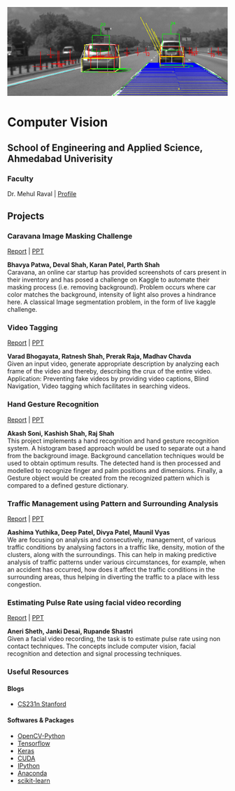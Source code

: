 ![ConceptMap](./images/cv_concept.jpg)
# Computer Vision
## School of Engineering and Applied Science, Ahmedabad Univerisity

### Faculty
Dr. Mehul Raval | [Profile](https://ahduni.edu.in/seas/people/faculty/mehul-s-raval)

## Projects

### Caravana Image Masking Challenge
[Report](./CIMC/CV_Report_CIMC.pdf) | [PPT](./CIMC/CV_PPT_CIMC.pptx)

**Bhavya Patwa, Deval Shah, Karan Patel, Parth Shah**<br>
Caravana, an online car startup has provided screenshots of cars present in their inventory and has posed a challenge on Kaggle to automate their masking process (i.e. removing background). Problem occurs where car color matches the background, intensity of light also proves a hindrance here. A classical Image segmentation problem, in the form of live kaggle challenge.

### Video Tagging
[Report](./DBrogrammers/CV_Report_DBrogrammers.pdf) | [PPT](./DBrogrammers/CV_PPT_DBrogrammers.pdf)

**Varad Bhogayata, Ratnesh Shah, Prerak Raja, Madhav Chavda**<br>
Given an input video, generate appropriate description by analyzing each frame of the video and thereby, describing the crux of the entire video. Application: Preventing fake videos by providing video captions,  Blind Navigation,  Video tagging which facilitates in searching videos.

### Hand Gesture Recognition
[Report](./TheWildCards/CV_Report_TheWildCards.pdf) | [PPT](./TheWildCards/CV_PPT_TheWildCards.pptx)

**Akash Soni, Kashish Shah, Raj Shah**<br>
This project implements a hand recognition and hand gesture recognition system. A histogram based approach would be used to separate out a hand from the background image. Background cancellation techniques would be used to obtain optimum results. The detected hand is then processed and modelled to recognize finger and palm positions and dimensions. Finally, a Gesture object would be created from the recognized pattern which is compared to a defined gesture dictionary.

### Traffic Management using Pattern and Surrounding Analysis
[Report](./Videre/CV_Report_Videre.pdf) | [PPT](./Videre/CV_PPT_Videre.pptx)

**Aashima Yuthika, Deep Patel, Divya Patel, Maunil Vyas**<br>
We are focusing on analysis and consecutively, management, of various traffic conditions by analysing factors in a traffic like, density, motion of the clusters, along with the surroundings. This can help in making predictive analysis of traffic patterns under various circumstances, for example, when an accident has occurred, how does it affect the traffic conditions in the surrounding areas, thus helping in diverting the traffic to a place with less congestion.

### Estimating Pulse Rate using facial video recording
[Report](./JAR/CV_Report_JAR.pdf) | [PPT](./JAR/CV_PPT_JAR.pptx)

**Aneri Sheth, Janki Desai, Rupande Shastri**<br>
Given a facial video recording, the task is to estimate pulse rate using non contact techniques. The concepts include computer vision, facial recognition and detection and signal processing techniques.

### Useful Resources

#### Blogs

- [CS231n Stanford](http://cs231n.stanford.edu/)

#### Softwares & Packages
- [OpenCV-Python](https://docs.opencv.org/3.0-beta/doc/py_tutorials/py_tutorials.html)
- [Tensorflow](https://www.tensorflow.org)
- [Keras](https://keras.io/)
- [CUDA](http://www.nvidia.com/object/cuda_home_new.html)
- [IPython](https://ipython.org/ipython-doc/3/interactive/tutorial.html)
- [Anaconda](https://www.continuum.io/downloads)
- [scikit-learn](http://scikit-learn.org/stable/)